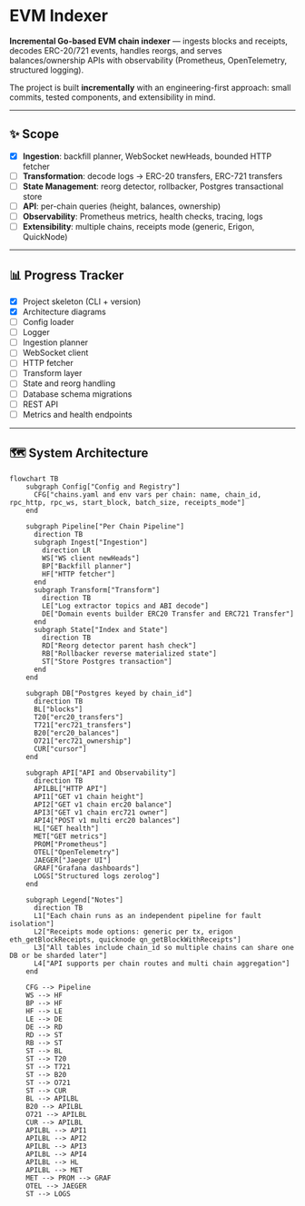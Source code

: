 # EVM Indexer

**Incremental Go-based EVM chain indexer** — ingests blocks and receipts, decodes ERC-20/721 events, handles reorgs, and serves balances/ownership APIs with observability (Prometheus, OpenTelemetry, structured logging).

The project is built **incrementally** with an engineering-first approach: small commits, tested components, and extensibility in mind.

---

## ✨ Scope

- [x] **Ingestion**: backfill planner, WebSocket newHeads, bounded HTTP fetcher
- [ ] **Transformation**: decode logs → ERC-20 transfers, ERC-721 transfers
- [ ] **State Management**: reorg detector, rollbacker, Postgres transactional store
- [ ] **API**: per-chain queries (height, balances, ownership)
- [ ] **Observability**: Prometheus metrics, health checks, tracing, logs
- [ ] **Extensibility**: multiple chains, receipts mode (generic, Erigon, QuickNode)

---

## 📊 Progress Tracker

- [x] Project skeleton (CLI + version)
- [x] Architecture diagrams
- [ ] Config loader
- [ ] Logger
- [ ] Ingestion planner
- [ ] WebSocket client
- [ ] HTTP fetcher
- [ ] Transform layer
- [ ] State and reorg handling
- [ ] Database schema migrations
- [ ] REST API
- [ ] Metrics and health endpoints

---

## 🗺️ System Architecture 

```mermaid
flowchart TB
    subgraph Config["Config and Registry"]
      CFG["chains.yaml and env vars per chain: name, chain_id, rpc_http, rpc_ws, start_block, batch_size, receipts_mode"]
    end

    subgraph Pipeline["Per Chain Pipeline"]
      direction TB
      subgraph Ingest["Ingestion"]
        direction LR
        WS["WS client newHeads"]
        BP["Backfill planner"]
        HF["HTTP fetcher"]
      end
      subgraph Transform["Transform"]
        direction TB
        LE["Log extractor topics and ABI decode"]
        DE["Domain events builder ERC20 Transfer and ERC721 Transfer"]
      end
      subgraph State["Index and State"]
        direction TB
        RD["Reorg detector parent hash check"]
        RB["Rollbacker reverse materialized state"]
        ST["Store Postgres transaction"]
      end
    end

    subgraph DB["Postgres keyed by chain_id"]
      direction TB
      BL["blocks"]
      T20["erc20_transfers"]
      T721["erc721_transfers"]
      B20["erc20_balances"]
      O721["erc721_ownership"]
      CUR["cursor"]
    end

    subgraph API["API and Observability"]
      direction TB
      APILBL["HTTP API"]
      API1["GET v1 chain height"]
      API2["GET v1 chain erc20 balance"]
      API3["GET v1 chain erc721 owner"]
      API4["POST v1 multi erc20 balances"]
      HL["GET health"]
      MET["GET metrics"]
      PROM["Prometheus"]
      OTEL["OpenTelemetry"]
      JAEGER["Jaeger UI"]
      GRAF["Grafana dashboards"]
      LOGS["Structured logs zerolog"]
    end

    subgraph Legend["Notes"]
      direction TB
      L1["Each chain runs as an independent pipeline for fault isolation"]
      L2["Receipts mode options: generic per tx, erigon eth_getBlockReceipts, quicknode qn_getBlockWithReceipts"]
      L3["All tables include chain_id so multiple chains can share one DB or be sharded later"]
      L4["API supports per chain routes and multi chain aggregation"]
    end

    CFG --> Pipeline
    WS --> HF
    BP --> HF
    HF --> LE
    LE --> DE
    DE --> RD
    RD --> ST
    RB --> ST
    ST --> BL
    ST --> T20
    ST --> T721
    ST --> B20
    ST --> O721
    ST --> CUR
    BL --> APILBL
    B20 --> APILBL
    O721 --> APILBL
    CUR --> APILBL
    APILBL --> API1
    APILBL --> API2
    APILBL --> API3
    APILBL --> API4
    APILBL --> HL
    APILBL --> MET
    MET --> PROM --> GRAF
    OTEL --> JAEGER
    ST --> LOGS



